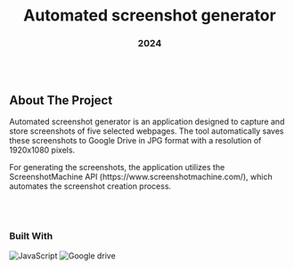 <!-- ABOUT THE PROJECT -->
<h1 align="center">Automated screenshot generator</h1>
<h3 align="center">2024</h3>

<br></br>

## About The Project

<p>Automated screenshot generator is an application designed to capture and store screenshots of five selected webpages. The tool automatically saves these screenshots to Google Drive in JPG format with a resolution of 1920x1080 pixels.</p>

<p>For generating the screenshots, the application utilizes the ScreenshotMachine API (https://www.screenshotmachine.com/), which automates the screenshot creation process.</p>

<br></br>

### Built With

![JavaScript](https://img.shields.io/badge/javascript-%23323330.svg?style=for-the-badge&logo=javascript&logoColor=%23F7DF1E)
![Google drive](https://img.shields.io/badge/google_drive-FFF.svg?style=for-the-badge&logo=google_drive&textColor=f5ab00)

